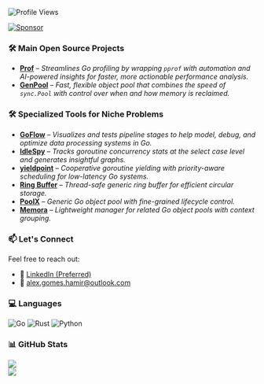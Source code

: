 ![Profile Views](https://komarev.com/ghpvc/?username=AlexsanderHamir&color=blue)

[![Sponsor](https://img.shields.io/badge/Sponsor-💖-ff69b4?style=for-the-badge)](https://github.com/sponsors/AlexsanderHamir)

### 🛠️ Main Open Source Projects
- **[Prof](https://github.com/AlexsanderHamir/prof)** – *Streamlines Go profiling by wrapping `pprof` with automation and AI-powered insights for faster, more actionable performance analysis.*
- **[GenPool](https://github.com/AlexsanderHamir/GenPool)** – *Fast, flexible object pool that combines the speed of `sync.Pool` with control over when and how memory is reclaimed.*
### 🛠️ Specialized Tools for Niche Problems
* **[GoFlow](https://github.com/AlexsanderHamir/GoFlow)** – *Visualizes and tests pipeline stages to help model, debug, and optimize data processing systems in Go.*
* **[IdleSpy](https://github.com/AlexsanderHamir/IdleSpy)** – *Tracks goroutine concurrency stats at the select case level and generates insightful graphs.*
* **[yieldpoint](https://github.com/AlexsanderHamir/yieldpoint)** – *Cooperative goroutine yielding with priority-aware scheduling for low-latency Go systems.*
* **[Ring Buffer](https://github.com/AlexsanderHamir/ring_buffer)** – *Thread-safe generic ring buffer for efficient circular storage.*
* **[PoolX](https://github.com/AlexsanderHamir/PoolX)** – *Generic Go object pool with fine-grained lifecycle control.*
* **[Memora](https://github.com/AlexsanderHamir/Memora)** – *Lightweight manager for related Go object pools with context grouping.*

### 📫 Let's Connect

Feel free to reach out:

* 💼 [LinkedIn (Preferred)](https://www.linkedin.com/in/alexsander-baptista/)
* 📧 [alex.gomes.hamir@outlook.com](mailto:alex.gomes.hamir@outlook.com)

### 💻 Languages


![Go](https://img.shields.io/badge/go-%2300ADD8.svg?style=for-the-badge&logo=go&logoColor=white)
![Rust](https://img.shields.io/badge/rust-%23000000.svg?style=for-the-badge&logo=rust&logoColor=white)
![Python](https://img.shields.io/badge/python-3776AB?style=for-the-badge&logo=python&logoColor=white)


### 📊 GitHub Stats

![](https://github-readme-stats.vercel.app/api?username=AlexsanderHamir\&theme=radical\&hide_border=false\&include_all_commits=true\&count_private=true)<br/>
![](https://github-profile-trophy.vercel.app/?username=AlexsanderHamir\&theme=radical\&no-frame=false\&no-bg=true\&margin-w=4)
